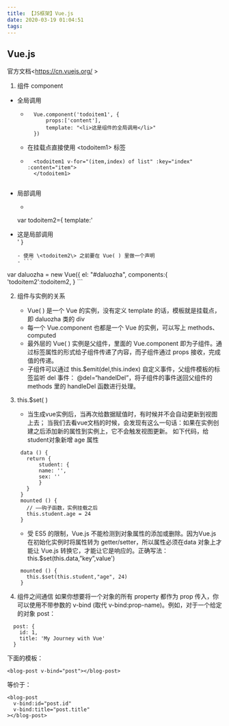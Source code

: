```yaml
---
title: 【JS框架】Vue.js
date: 2020-03-19 01:04:51
tags:
---
```


## Vue.js
官方文档<https://cn.vuejs.org/ >

1. 组件 component

  - 全局调用

    - ```vue
        Vue.component('todoitem1', {
        	props:['content'],
            template: "<li>这是组件的全局调用</li>"
        })
      ```

    - 在挂载点直接使用 \<todoitem1\> 标签
  
  	- ```
        <todoitem1 v-for="(item,index) of list" :key="index" :content="item">
        </todoitem1>
        
        ```
  
        
  
  - 局部调用
  
    - ```
    var todoitem2={
          template:'<li>这是局部调用</li>'
      }
      ```
  	- 使用 \<todoitem2\> 之前要在 Vue( ) 里做一个声明
    - ```
var daluozha = new Vue({
        el: "#daluozha",
        components:{
        'todoitem2':todoitem2,
  }
      ```
  
2. 组件与实例的关系

   - Vue( ) 是一个 Vue 的实例，没有定义 template 的话，模板就是挂载点，即 daluozha 类的 div
   - 每一个 Vue.component 也都是一个 Vue 的实例，可以写上 methods、computed
   - 最外层的 Vue( ) 实例是父组件，里面的 Vue.component 即为子组件。通过标签属性的形式给子组件传递了内容，而子组件通过 props 接收，完成值的传递。
   - 子组件可以通过 this.$emit(del,this.index) 自定义事件，父组件模板的标签监听 del 事件： @del=“handelDel”，将子组件的事件送回父组件的 methods 里的 handleDel 函数进行处理。

3. this.$set( )
   - 当生成vue实例后，当再次给数据赋值时，有时候并不会自动更新到视图上去； 当我们去看vue文档的时候，会发现有这么一句话：如果在实例创建之后添加新的属性到实例上，它不会触发视图更新。 如下代码，给 student对象新增 age 属性
   ```
    data () { 
      return { 
          student: { 
          name: '', 
          sex: '' 
          } 
      } 
    } 
    mounted () { 
      // ——钩子函数，实例挂载之后 
      this.student.age = 24 
    }
   ```
   - 受 ES5 的限制，Vue.js 不能检测到对象属性的添加或删除。因为Vue.js 在初始化实例时将属性转为 getter/setter，所以属性必须在data 对象上才能让 Vue.js 转换它，才能让它是响应的。正确写法：this.$set(this.data,”key”,value')
   ```
    mounted () {
      this.$set(this.student,"age", 24)
    }
   ```

4. 组件之间通信
如果你想要将一个对象的所有 property 都作为 prop 传入，你可以使用不带参数的 v-bind (取代 v-bind:prop-name)。例如，对于一个给定的对象 post：
```
  post: {
    id: 1,
    title: 'My Journey with Vue'
  }
```
下面的模板：
```
<blog-post v-bind="post"></blog-post>
```
等价于：
```
<blog-post
  v-bind:id="post.id"
  v-bind:title="post.title"
></blog-post>
```